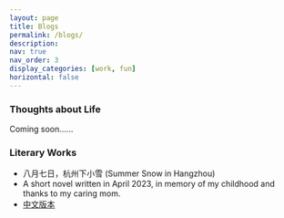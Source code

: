 ```yaml
---
layout: page
title: Blogs
permalink: /blogs/
description: 
nav: true
nav_order: 3
display_categories: [work, fun]
horizontal: false
---
```


### Thoughts about Life

Coming soon......

### Literary Works

-   八月七日，杭州下小雪 (Summer Snow in Hangzhou)
  - A short novel written in April 2023, in memory of my childhood and thanks to my caring mom.  
  - [中文版本](https://unixyhuang.github.io/blogs/八月七日，杭州下小雪.pdf) 
